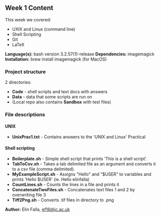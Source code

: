 ## Week 1 Content

This week we covered:
- UXIX and Linux (command line)
- Shell Scripting
- Git
- LaTeX

**Language(s):** bash version 3.2.57(1)-release
**Dependencies:** imagemagick
**Installation:** brew install imagemagick (for MacOS)

### Project structure

2 directories:
- **Code** - shell scripts and text docs with answers
- **Data** - data that some scripts are run on
- (Local repo also contains **Sandbox** with test files)

### File descriptions
#### UNIX

- **UnixPrac1.txt** - Contains answers to the 'UNIX and Linux' Practical

#### Shell scripting

- **Boilerplate.sh** - Simple shell script that prints 'This is a shell script'.
- **TabToCsv.sh** - Takes a tab delimited file as an argument and converts it to a csv file (comma delimited).
- **MyExampleScript.sh** - Assigns "Hello" and "$USER" to variables and prints 'Hello $USER' (ie. Hello elinfalla)
- **CountLines.sh** - Counts the lines in a file and prints it
- **ConcatenateTwoFiles.sh** - Concatenates text files 1 and 2 by overwriting file 3
- **Tiff2Png.sh** - Converts .tif files in directory to .png

**Author:** Elin Falla, ef16@ic.ac.uk
